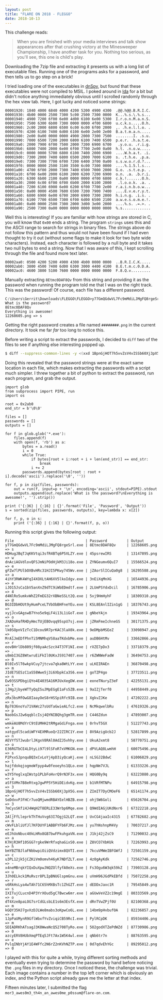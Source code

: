 ```yaml
---
layout: post
title: "FLARE ON 2018 - FLEGGO"
date: 2018-10-13
---
```


This challenge reads:

> When you are finished with your media interviews and talk show appearances after that crushing victory at the Minesweeper Championship, I have another task for you. Nothing too serious, as you'll see, this one is child's play.

Downloading the 7zip file and extracting it presents us with a long list of executable files. Running one of the programs asks for a password, and then tells us to go step on a brick!

I tried loading one of the executables in [dnSpy](https://github.com/0xd4d/dnSpy), but found that these executables were not compiled to MSIL. I poked around in [Ida](https://www.hex-rays.com/products/ida/support/download_freeware.shtml) for a bit but didn't notice anything immediately obvious until I scrolled randomly through the hex view tab. Here, I got lucky and noticed some strings:

```text
00001920: 1840 4000 6840 4000 4200 5200 4900 4300  .@@.h@@.B.R.I.C.
00001930: 4b00 0000 2500 7300 5c00 2500 7300 0000  K...%.s.\.%.s...
00001940: 4900 7200 6f00 6e00 4d00 6100 6e00 5300  I.r.o.n.M.a.n.S.
00001950: 7500 6300 6b00 7300 0000 0000 4f00 6800  u.c.k.s.....O.h.
00001960: 2c00 2000 6800 6500 6c00 6c00 6f00 2000  ,. .h.e.l.l.o. .
00001970: 4200 6100 7400 6d00 6100 6e00 2e00 2e00  B.a.t.m.a.n.....
00001980: 2e00 0a00 0000 0000 4900 2000 7300 7500  ........I. .s.u.
00001990: 7000 6500 7200 2000 6800 6100 7400 6500  p.e.r. .h.a.t.e.
000019a0: 2000 7900 6f00 7500 2000 7200 6900 6700   .y.o.u. .r.i.g.
000019b0: 6800 7400 2000 6e00 6f00 7700 2e00 0a00  h.t. .n.o.w.....
000019c0: 0000 0000 5700 6800 6100 7400 2000 6900  ....W.h.a.t. .i.
000019d0: 7300 2000 7400 6800 6500 2000 7000 6100  s. .t.h.e. .p.a.
000019e0: 7300 7300 7700 6f00 7200 6400 3f00 0a00  s.s.w.o.r.d.?...
000019f0: 0000 0000 2500 3100 3500 6c00 7300 0000  ....%.1.5.l.s...
00001a00: 4700 6f00 2000 7300 7400 6500 7000 2000  G.o. .s.t.e.p. .
00001a10: 6f00 6e00 2000 6100 2000 6200 7200 6900  o.n. .a. .b.r.i.
00001a20: 6300 6b00 2100 0a00 0000 0000 4f00 6800  c.k.!.......O.h.
00001a30: 2000 6c00 6f00 6f00 6b00 2000 6100 2000   .l.o.o.k. .a. .
00001a40: 7200 6100 6900 6e00 6200 6f00 7700 2e00  r.a.i.n.b.o.w...
00001a50: 0a00 0000 4500 7600 6500 7200 7900 7400  ....E.v.e.r.y.t.
00001a60: 6800 6900 6e00 6700 2000 6900 7300 2000  h.i.n.g. .i.s. .
00001a70: 6100 7700 6500 7300 6f00 6d00 6500 2100  a.w.e.s.o.m.e.!.
00001a80: 0a00 0000 2500 7300 2000 3d00 3e00 2000  ....%.s. .=.>. .
00001a90: 2500 7300 0a00 0000 0000 0000 0000 0000  %.s.............
```

Well this is interesting! If you are familiar with how strings are stored in C, you will know that `0x00` ends a string. The program `strings` uses this and the ASCII range to search for strings in binary files. The strings above do not follow this pattern and thus would not have been found if I had even thought to try it out (without some flags to make it look for two byte wide characters). Instead, each character is followed by a null byte and it takes two null bytes to end a string. Now that I was aware of this, I kept scrolling through the file and found more text later.

```text
00002aa0: 0500 4200 5200 4900 4300 4b00 0000 0000  ..B.R.I.C.K.....
00002ab0: 3800 4500 7400 6d00 6300 3000 4400 4100  8.E.t.m.c.0.D.A.
00002ac0: 4600 3800 5100 7600 0000 0000 0000 0000  F.8.Q.v.........
```

Manually extracting `8Etmc0DAF8Qv` from this string and providing it as the password when running the program told me that I was on the right track. This was the password! Of course, each file has a different password.

```text
C:\Users\Gerrit\Downloads\FLEGGO\FLEGGO>y77GmQGdwVL7Fc9mMdiLJMgFQ8rgeSrl.exe
What is the password?
8Etmc0DAF8Qv
Everything is awesome!
12268605.png => s
```

Getting the right password creates a file named `########.png` in the current directory. It took me far *far* too long to notice this.

Before writing a script to extract the passwords, I decided to `diff` two of the files to see if anything else interesting popped up.

```bash
$ diff --suppress-common-lines -y <(xxd 1BpnGjHOT7h5vvZsV4vISSb60Xj3pX5G.exe) <(xxd dT4Xze8paLOG7srCdGLsbLE1s6m3EsfX.exe) | less
```

Doing this revealed that the password strings were at the exact same location in each file, which makes extracting the passwords with a script much simpler. I threw together a bit of python to extract the password, run each program, and grab the output.

```python3
import glob
from subprocess import PIPE, run
import os

root = 0x2ab0
end_str = b'\0\0'

files = []
passwords = []
outputs = []

for f in glob.glob('*.exe'):
    files.append(f)
    with open(f, 'rb') as a:
        bytes = a.read()
        i = 0
        while True:
            if bytes[root + i:root + i + len(end_str)] == end_str:
                break
            i += 2
        passwords.append(bytes[root : root + i].decode('ascii').replace('\0', ''))

for f, p in zip(files, passwords):
    out = run(f, input=p + '\n', encoding='ascii', stdout=PIPE).stdout
    outputs.append(out.replace('What is the password?\nEverything is awesome!', '').strip())

print ('{:36} | {:16} | {}'.format('File', 'Password', 'Output'))
s = sorted(zip(files, passwords, outputs), key=lambda x: x[2])

for f, p, o in s:
    print ('{:36} | {:16} | {}'.format(f, p, o))
```

Running this script gives the following output:

```text
File                                 | Password         | Output
y77GmQGdwVL7Fc9mMdiLJMgFQ8rgeSrl.exe | 8Etmc0DAF8Qv     | 12268605.png => s
HDHugJBqTJqKKVtqi3sfR4BTq6P5XLZY.exe | 45psrewIRS       | 13147895.png => w
dnAciAGVdlovQFSJmNiPOdHjkM3Ji18o.exe | ZYNGeumv6QuI7    | 15566524.png => e
gFZw7lPUlbOXBvHRc31HJI5PKwy745Wv.exe | jZAorSlICuQa0g8  | 16295588.png => a
4ihY3RWK4WYqI4XOXLtAH6XV5lkoIdgv.exe | 3nEiXqMnXG       | 16544936.png => e
iJO15JsCa1bV5anXnZ9dTC9iWbEDmdtf.exe | 2LUmPSYdxDcil    | 16785906.png => 4
d4NlRo5umkvWhZ2FmEG32rXBNeSSLt2Q.exe | 5xj9HmHyhF       | 18309310.png => @
BG3IDbHOUt9yHumPceLTVbObBHFneYEu.exe | KSL8EAnlIZin1gG  | 18376743.png => _
xyjJcvGAgswB7Yno5e9qLF4i13L1iGoT.exe | gNbeYAjn         | 19343964.png => o
JXADoHafRHDyHmcTUjEBOvqq95spU7sj.exe | jZRmFmeIchneGS   | 30171375.png => s
lk0SOpnVIzTcC1Dcou9R7prKAC3laX0k.exe | 9eDMpbMSEeZ      | 33098947.png => _
MrA1JmEDfPhnTi5MNMhqVS8aaTKdxbMe.exe | auDB6HtMv        | 33662866.png => r
eovBHrlDb809jf08yaAcSzcX4T37F1NI.exe | rXZE7pDx3        | 33718379.png => .
u8mbI3GZ8WtwruEiFkIl0UKxJS917407.exe | r6ZWNWeFadW      | 36494753.png => 0
Bl0Iv5lT6wkpVCuy7jtcva7qka8WtLYY.exe | uLKEIRAEn        | 36870498.png => m
JIdE7SESzC1aS58Wwe5j3i6XbpkCa3S6.exe | goTZP4go         | 37723511.png => n
Ew93SSPDbgiQYo4E4035A16MJUxXegDW.exe | eoneTNuryZ3eF    | 42255131.png => t
jJHgJjbyeWTTyQqISuJMpEGgE1aFs5ZB.exe | 9aIZjTerf0       | 44958449.png => _
zRx3bsMfOwG8IaayOeS8rHSSpiRfc9IB.exe | XgkvZJKe         | 47202222.png => n
Bp7836noYu71VAWc27sUdfaGwieALfc2.exe | NcMkqwelbRu      | 47619326.png => p
NaobGsJ2w6qqblcIsj4QYNIBQhg3gmTR.exe | C446Zdun         | 47893007.png => _
wmkeAU8MdYrC9tEUMHH2tRMgaGdiFnga.exe | 0rhvT5GX         | 51227743.png => a
xatgydl5cadiWFY4EXMRuoQr22ZIRC1Y.exe | 8V9AzigUcb2J     | 52817899.png => n
AEVYfSTJwubrlJKgxV8RAl0AdZJ5vhhy.exe | UkuAJxmt8        | 58770751.png => o
E36RGTbCE4LDtyLi97l9lSFoR7xVMKGN.exe | dPVLAQ8LwmhH     | 60075496.png => s
P2PxxSJpnquBQ3xCvLoYj4pD3iyQcaKj.exe | nLSGJ2BdwC       | 61006829.png => l
hajfdokqjogmoWfpyp4w0feoeyhs1QLo.exe | hqpNm7VJL        | 61333226.png => f
w3Y5YeglxqIWstp1PLbFoHvrQ9rN3F3x.exe | HQG0By9q         | 63223880.png => a
aSfSVMn7B8eRtxgJgwPP5Y5HiDEidvKg.exe | b1VRfMTNPu       | 64915798.png => 3
1BpnGjHOT7h5vvZsV4vISSb60Xj3pX5G.exe | ZImIT7DyCMOeF6   | 65141174.png => w
SeDdxvPJFHCr7uoQMjwmdRBAYEelHBZB.exe | ohj5W6Goli       | 65626704.png => 3
7mCysSKfiHJ4WqH2T8ERLE33Wrbp6Mqe.exe | Q9WdIAGjUKdNxr6  | 67322218.png => _
2AljFfLleprkThTHuVvg63I7OgjG2LQT.exe | UvCG4jaaIc4315   | 67782682.png => m
cWvFLbliUfJl7KFDUYF1ABBFYFb6FJMz.exe | yu7hNshnpM4Vy    | 70037217.png => m
eEJhUoNbuc40kLHRo8GB7bwFPkuhgaVN.exe | J1kj42jZsC9      | 71290032.png => a
K7HjR3Hf10SGG7rgke9WrRfxqhaGixS0.exe | Z8VCO7XbKUk      | 72263993.png => h
bmYBZTBJlaFNbbwpiOiiQVdzimx8QVTI.exe | 7kcuVMWeIBFGWfJ  | 72501159.png => c
u3PL12jk5jCZKiVm0omvh46yK7NDfZLT.exe | 4z0gAyKdk        | 72562746.png => -
x4neMBrqkYIQxDuXpwJNQZOlfyfA0eXs.exe | Fs3Ogu6W3qk59kZ  | 73903128.png => u
3Jh0ELkck1MuRvzr8PLIpBNUGlspmGnu.exe | uVmH96JGdPkEBfd  | 75072258.png => r
v6RkHsLya4wTAh71C65hMXBsTc1ZhGZT.exe | dEDDxJaxc1R      | 79545849.png => s
IXITujCLucnD4P3YrXOud5gC7Bwcw6mr.exe | aGUwVeVZ2c19mgE  | 80333569.png => o
dT4Xze8paLOG7srCdGLsbLE1s6m3EsfX.exe | dRnTVwZPjf0U     | 82100368.png => m
kGQY35HJ7gvXzDJLWe8mabs3oKpwCo6L.exe | 14bm9pHvbufOA    | 82236857.png => e
1JpPaUMynR9GflWbxfYvZviqiCB59RcI.exe | PylRCpDK         | 85934406.png => m
SDIADRKhATsagJ3K8WwaNcQ52708TyRo.exe | 5O2godXTZePdWZd  | 87730986.png => 0
azcyERV8HUbXmqPTEq5JFt7Ax1W5K4wl.exe | qNb6tr7n         | 88763595.png => e
PvlqINbYjAY1E4WFfc2N6rZ2nKVhNZTP.exe | 0d7qdvEhYGc      | 89295012.png => 0
```

I played with this for quite a while, trying different sorting methods and eventually even trying to determine the password by hand before noticing the `.png` files in my directory. Once I noticed these, the challenge was trivial. Each image contains a number in the top left corner which is obviously an index, and the Python script already gave me the letter at that index.

Fifteen minutes later, I submitted the flag `mor3_awes0m3_th4n_an_awes0me_p0ssum@flare-on.com`.
